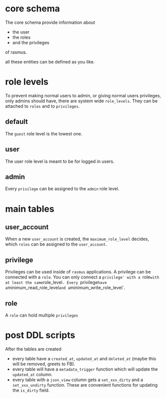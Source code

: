 # core schema

The core schema provide information about

* the user
* the roles
* and the privileges

of rasmus.

all these entities can be defined as you like.

# role levels

To prevent making normal users to admin, or giving normal users privileges, only admins should have, there are system wide `role_levels`.
They can be attached to `roles` and to `privileges`.

## default 

The `guest` role level is the lowest one. 

## user

The user role level is meant to be for logged in users.

## admin

Every `privilege` can be assigned to the `admin` role level.

# main tables

## user\_account

When a new `user_account` is created, the `maximum_role_level` decides, which `roles` can be assigned to the `user_account`.

## privilege

Privileges can be used inside of `rasmus` applications.
A privilege can be connected with a `role`.
You can only connect a `privilege' with a `role` with at least the same `role_level`.
Every `privilege` have a `minimum_read_role_level` and a `minimum_write_role_level`.

## role

A `role` can hold multiple `privileges`

# post DDL scripts

After the tables are created

* every table have a `created_at`, `updated_at` and `deleted_at` (maybe this will be removed, greets to FB).
* every table will have a `metadata_trigger` function which will update the `updated_at` column.
* every table with a `json_view` column gets a `set_xxx_dirty` and a `set_xxx_undirty` function.
  These are convenient functions for updating the `is_dirty` field.
